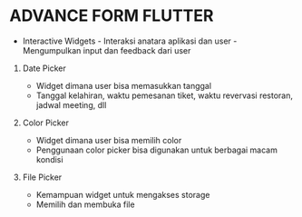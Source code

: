 # ADVANCE FORM FLUTTER

- Interactive Widgets
        - Interaksi anatara aplikasi dan user
        - Mengumpulkan input dan feedback dari user
1. Date Picker
    - Widget dimana user bisa memasukkan tanggal
    - Tanggal kelahiran, waktu  pemesanan tiket, waktu revervasi restoran, jadwal meeting, dll

2. Color Picker
    - Widget dimana user bisa memilih color
    - Penggunaan color picker bisa digunakan untuk berbagai macam kondisi

3. File Picker
    - Kemampuan widget untuk mengakses storage
    - Memilih dan membuka file

    